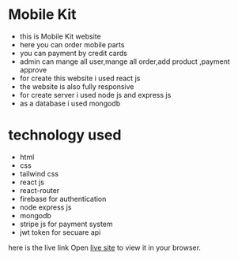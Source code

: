 # Mobile Kit

* this is Mobile Kit website
* here you can order mobile parts
* you can payment by credit cards 
* admin can mange all user,mange all order,add product ,payment approve 
* for create this website i used react js
* the website is also fully responsive
* for create server  i used node js and express js
* as a database i used mongodb

# technology used
* html
* css
* tailwind css
* react js
* react-router
* firebase for authentication
* node express js
* mongodb
* stripe js for payment system
* jwt token for secuare api


 here is the live link
Open [live site](https://delicate-madeleine-908fbb.netlify.app/) to view it in your browser.